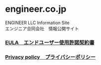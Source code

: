 # engineer.co.jp
ENGINEER LLC Information Site<br>
エンジニア合同会社　情報公開サイト
<br>
### [EULA　エンドユーザー使用許諾契約書](/EULA.md)

### [Privacy policy　プライバシーポリシー](/PrivacyPolicy.md)

